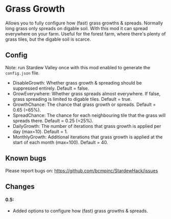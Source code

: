# Grass Growth
Allows you to fully configure how (fast) grass growths & spreads. Normally long grass only spreads on digable soil. With this mod it can spread everywhere on your farm. Useful for the forest farm, where there's plenty of grass tiles, but the digable soil is scarce.

## Config
Note: run Stardew Valley once with this mod enabled to generate the `config.json` file.
* DisableGrowth: Whether grass growth & spreading should be suppressed entirely. Default = false.
* GrowEverywhere: Whether grass spreads almost everywhere. If false, grass spreading is limited to digable tiles. Default = true.
* GrowthChance: The chance that grass growth or spreads. Default = 0.65 (=65%).
* SpreadChance: The chance for each neighbouring tile that the grass will spreads there. Default = 0.25 (=25%).
* DailyGrowth: The number of iterations that grass growth is applied per day (max=10). Default = 1.
* MonthlyGrowth: Additional iterations that grass growth is applied at the start of each month (max=100). Default = 40.

## Known bugs
Please report bugs on: https://github.com/bcmpinc/StardewHack/issues

## Changes
#### 0.5:
* Added options to configure how (fast) grass growths & spreads.
